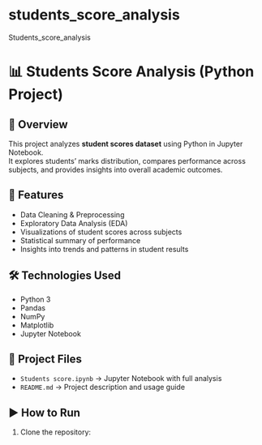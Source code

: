 # students_score_analysis
Students_score_analysis
# 📊 Students Score Analysis (Python Project)

## 📌 Overview
This project analyzes **student scores dataset** using Python in Jupyter Notebook.  
It explores students’ marks distribution, compares performance across subjects, and provides insights into overall academic outcomes.  

## 🚀 Features
- Data Cleaning & Preprocessing  
- Exploratory Data Analysis (EDA)  
- Visualizations of student scores across subjects  
- Statistical summary of performance  
- Insights into trends and patterns in student results  

## 🛠️ Technologies Used
- Python 3  
- Pandas  
- NumPy  
- Matplotlib  
- Jupyter Notebook  

## 📂 Project Files
- `Students score.ipynb` → Jupyter Notebook with full analysis  
- `README.md` → Project description and usage guide  

## ▶️ How to Run
1. Clone the repository:
   ```bash
  
